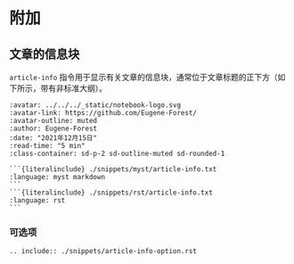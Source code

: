 # 附加

## 文章的信息块

`article-info` 指令用于显示有关文章的信息块，通常位于文章标题的正下方（如下所示，带有非标准大纲）。

```{article-info}
:avatar: ../../../_static/notebook-logo.svg
:avatar-link: https://github.com/Eugene-Forest/
:avatar-outline: muted
:author: Eugene-Forest
:date: "2021年12月15日"
:read-time: "5 min"
:class-container: sd-p-2 sd-outline-muted sd-rounded-1
```

````{tab-set-code}
```{literalinclude} ./snippets/myst/article-info.txt
:language: myst markdown
```
```{literalinclude} ./snippets/rst/article-info.txt
:language: rst
```
````

### 可选项

```{eval-rst}
.. include:: ./snippets/article-info-option.rst
```
